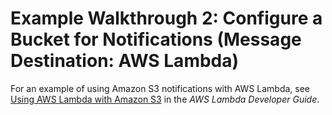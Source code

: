# Example Walkthrough 2: Configure a Bucket for Notifications \(Message Destination: AWS Lambda\)<a name="notification-walkthrough-2"></a>

For an example of using Amazon S3 notifications with AWS Lambda, see [Using AWS Lambda with Amazon S3](http://docs.aws.amazon.com/lambda/latest/dg/with-s3.html) in the *AWS Lambda Developer Guide*\.